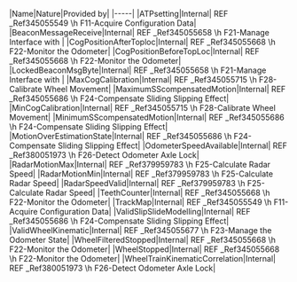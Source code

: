 ﻿

|Name|Nature|Provided by|
|-----|
|ATPsetting|Internal| REF _Ref345055549 \h F11-Acquire Configuration Data|
|BeaconMessageReceive|Internal| REF _Ref345055658 \h F21-Manage Interface with |
|CogPositionAfterToploc|Internal| REF _Ref345055668 \h F22-Monitor the Odometer|
|CogPositionBeforeTopLoc|Internal| REF _Ref345055668 \h F22-Monitor the Odometer|
|LockedBeaconMsgByte|Internal| REF _Ref345055658 \h F21-Manage Interface with |
|MaxCogCalibration|Internal| REF _Ref345055715 \h F28-Calibrate Wheel Movement|
|MaximumSScompensatedMotion|Internal| REF _Ref345055686 \h F24-Compensate Sliding Slipping Effect|
|MinCogCalibration|Internal| REF _Ref345055715 \h F28-Calibrate Wheel Movement|
|MinimumSScompensatedMotion|Internal| REF _Ref345055686 \h F24-Compensate Sliding Slipping Effect|
|MotionOverEstimationState|Internal| REF _Ref345055686 \h F24-Compensate Sliding Slipping Effect|
|OdometerSpeedAvailable|Internal| REF _Ref380051973 \h F26-Detect Odometer Axle Lock|
|RadarMotionMax|Internal| REF _Ref379959783 \h F25-Calculate Radar Speed|
|RadarMotionMin|Internal| REF _Ref379959783 \h F25-Calculate Radar Speed|
|RadarSpeedValid|Internal| REF _Ref379959783 \h F25-Calculate Radar Speed|
|TeethCounter|Internal| REF _Ref345055668 \h F22-Monitor the Odometer|
|TrackMap|Internal| REF _Ref345055549 \h F11-Acquire Configuration Data|
|ValidSlipSlideModelling|Internal| REF _Ref345055686 \h F24-Compensate Sliding Slipping Effect|
|ValidWheelKinematic|Internal| REF _Ref345055677 \h F23-Manage the Odometer State|
|WheelFilteredStopped|Internal| REF _Ref345055668 \h F22-Monitor the Odometer|
|WheelStopped|Internal| REF _Ref345055668 \h F22-Monitor the Odometer|
|WheelTrainKinematicCorrelation|Internal| REF _Ref380051973 \h F26-Detect Odometer Axle Lock|

